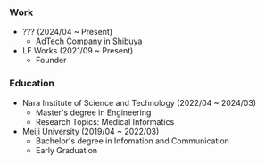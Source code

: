 ### Work
- ??? (2024/04 ~ Present)
  - AdTech Company in Shibuya
- LF Works (2021/09 ~ Present)
  - Founder

### Education
- Nara Institute of Science and Technology (2022/04 ~ 2024/03)
  - Master's degree in Engineering
  - Research Topics: Medical Informatics
- Meiji University (2019/04 ~ 2022/03)
  - Bachelor's degree in Infomation and Communication
  - Early Graduation
